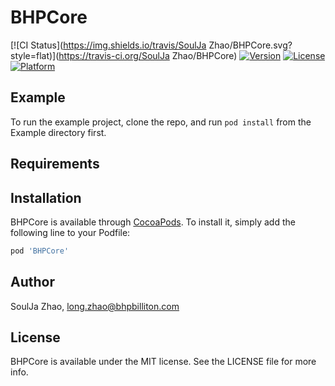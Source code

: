 # BHPCore

[![CI Status](https://img.shields.io/travis/SoulJa Zhao/BHPCore.svg?style=flat)](https://travis-ci.org/SoulJa Zhao/BHPCore)
[![Version](https://img.shields.io/cocoapods/v/BHPCore.svg?style=flat)](https://cocoapods.org/pods/BHPCore)
[![License](https://img.shields.io/cocoapods/l/BHPCore.svg?style=flat)](https://cocoapods.org/pods/BHPCore)
[![Platform](https://img.shields.io/cocoapods/p/BHPCore.svg?style=flat)](https://cocoapods.org/pods/BHPCore)

## Example

To run the example project, clone the repo, and run `pod install` from the Example directory first.

## Requirements

## Installation

BHPCore is available through [CocoaPods](https://cocoapods.org). To install
it, simply add the following line to your Podfile:

```ruby
pod 'BHPCore'
```

## Author

SoulJa Zhao, long.zhao@bhpbilliton.com

## License

BHPCore is available under the MIT license. See the LICENSE file for more info.

